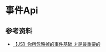 # 事件Api









## 参考资料

- [【JS】你所忽略掉的事件基础 才是最重要的](https://mp.weixin.qq.com/s?__biz=MzkwODIwMDY2OQ==&mid=2247488428&idx=1&sn=cdf6ffbfdec44616b5a493905785f6a1&source=41#wechat_redirect)